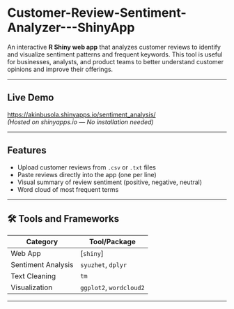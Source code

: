 # Customer-Review-Sentiment-Analyzer---ShinyApp

An interactive **R Shiny web app** that analyzes customer reviews to identify and visualize sentiment patterns and frequent keywords. This tool is useful for businesses, analysts, and product teams to better understand customer opinions and improve their offerings.

---

##  Live Demo

 https://akinbusola.shinyapps.io/sentiment_analysis/   
*(Hosted on shinyapps.io — No installation needed)*

---

##  Features

-  Upload customer reviews from `.csv` or `.txt` files
-  Paste reviews directly into the app (one per line)
-  Visual summary of review sentiment (positive, negative, neutral)
-  Word cloud of most frequent terms

---


## 🛠 Tools and Frameworks

| Category        | Tool/Package          |
|-----------------|------------------------|
| Web App         | [`shiny`] |
| Sentiment Analysis | `syuzhet`, `dplyr`         |
| Text Cleaning   | `tm`                    |
| Visualization   | `ggplot2`, `wordcloud2` |

---

